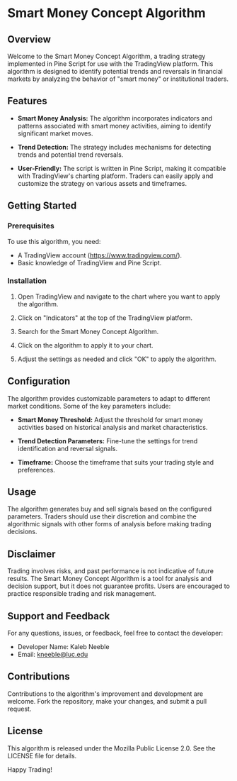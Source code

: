 # Smart Money Concept Algorithm 

## Overview

Welcome to the Smart Money Concept Algorithm, a trading strategy implemented in Pine Script for use with the TradingView platform. This algorithm is designed to identify potential trends and reversals in financial markets by analyzing the behavior of "smart money" or institutional traders.

## Features

- **Smart Money Analysis:** The algorithm incorporates indicators and patterns associated with smart money activities, aiming to identify significant market moves.

- **Trend Detection:** The strategy includes mechanisms for detecting trends and potential trend reversals.

- **User-Friendly:** The script is written in Pine Script, making it compatible with TradingView's charting platform. Traders can easily apply and customize the strategy on various assets and timeframes.

## Getting Started

### Prerequisites

To use this algorithm, you need:

- A TradingView account (https://www.tradingview.com/).
- Basic knowledge of TradingView and Pine Script.

### Installation

1. Open TradingView and navigate to the chart where you want to apply the algorithm.

2. Click on "Indicators" at the top of the TradingView platform.

3. Search for the Smart Money Concept Algorithm.

4. Click on the algorithm to apply it to your chart.

5. Adjust the settings as needed and click "OK" to apply the algorithm.

## Configuration

The algorithm provides customizable parameters to adapt to different market conditions. Some of the key parameters include:

- **Smart Money Threshold:** Adjust the threshold for smart money activities based on historical analysis and market characteristics.

- **Trend Detection Parameters:** Fine-tune the settings for trend identification and reversal signals.

- **Timeframe:** Choose the timeframe that suits your trading style and preferences.

## Usage

The algorithm generates buy and sell signals based on the configured parameters. Traders should use their discretion and combine the algorithmic signals with other forms of analysis before making trading decisions.

## Disclaimer

Trading involves risks, and past performance is not indicative of future results. The Smart Money Concept Algorithm is a tool for analysis and decision support, but it does not guarantee profits. Users are encouraged to practice responsible trading and risk management.

## Support and Feedback

For any questions, issues, or feedback, feel free to contact the developer:

- Developer Name: Kaleb Neeble
- Email: kneeble@luc.edu

## Contributions

Contributions to the algorithm's improvement and development are welcome. Fork the repository, make your changes, and submit a pull request.

## License

This algorithm is released under the Mozilla Public License 2.0. See the LICENSE file for details.

Happy Trading!
